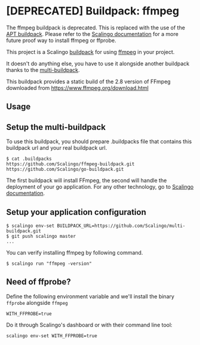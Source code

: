 # [DEPRECATED] Buildpack: ffmpeg

The ffmpeg buildpack is deprecated. This is replaced with the use of the [APT buildpack](https://github.com/Scalingo/apt-buildpack/). Please refer to the [Scalingo documentation](https://doc.scalingo.com/platform/deployment/buildpacks/ffmpeg) for a more future proof way to install ffmpeg or ffprobe.

This project is a Scalingo [buildpack](http://doc.scalingo.com/buildpacks) for using [ffmpeg](https://www.ffmpeg.org) in your project.

It doesn't do anything else, you have to use it alongside another buildpack thanks to the [multi-buildpack](https://github.com/Scalingo/multi-buildpack).

This buildpack provides a static build of the 2.8 version of FFmpeg downloaded from https://www.ffmpeg.org/download.html

Usage
-----

## Setup the multi-buildpack
To use this buildpack, you should prepare .buildpacks file that contains this buildpack url and your real buildpack url.

```
$ cat .buildpacks
https://github.com/Scalingo/ffmpeg-buildpack.git
https://github.com/Scalingo/go-buildpack.git
```

The first buildpack will install FFmpeg, the second will handle the deployment of your go application. For any other technology,
go to [Scalingo documentation](https://doc.scalingo.com/platform/deployment/buildpacks/intro).

## Setup your application configuration

```
$ scalingo env-set BUILDPACK_URL=https://github.com/Scalingo/multi-buildpack.git
$ git push scalingo master
...
```

You can verify installing ffmpeg by following command.

```
$ scalingo run "ffmpeg -version"
```

## Need of ffprobe?

Define the following environment variable and we'll install the binary `ffprobe` alongside `ffmpeg`

```
WITH_FFPROBE=true
```

Do it through Scalingo's dashboard or with their command line tool:

```
scalingo env-set WITH_FFPROBE=true
```
